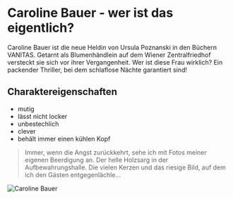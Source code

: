 # Caroline Bauer - wer ist das eigentlich?

Caroline Bauer ist die neue Heldin von Ursula Poznanski in den Büchern VANITAS. Getarnt als Blumenhändlein auf dem Wiener Zentralfriedhof versteckt sie sich vor ihrer Vergangenheit. Wer ist diese Frau wirklich? Ein packender Thriller, bei dem schlaflose Nächte garantiert sind!

## Charaktereigenschaften

* mutig
* lässt nicht locker
* unbestechlich
* clever
* behält immer einen kühlen Kopf

> Immer, wenn die Angst zurückkehrt, sehe ich mit Fotos meiner eigenen Beerdigung an. Der helle Holzsarg in der Aufbewahrungshalle. Die vielen Kerzen und das riesige Bild, auf dem ich den Gästen entgegenlächle...

![Caroline Bauer](https://github.com/Uschl/uschl.github.io/blob/master/vanitas.jpg)